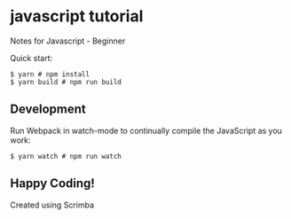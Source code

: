 # javascript tutorial
Notes for Javascript - Beginner

Quick start:

```
$ yarn # npm install
$ yarn build # npm run build
````

## Development

Run Webpack in watch-mode to continually compile the JavaScript as you work:

```
$ yarn watch # npm run watch
```



## Happy Coding!
Created using Scrimba
